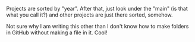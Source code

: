 Projects are sorted by "year". After that, just look under the "main" (is that what you call it?) and other projects are just there sorted, somehow.

Not sure why I am writing this other than I don't know how to make folders in GitHub without making a file in it. Cool!
